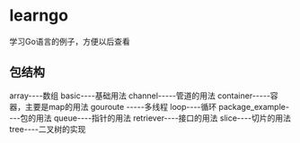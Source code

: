 # learngo
学习Go语言的例子，方便以后查看

## 包结构
array----数组
basic----基础用法
channel-----管道的用法
container-----容器，主要是map的用法
gouroute -----多线程
loop----循环
package_example----包的用法
queue----指针的用法
retriever----接口的用法
slice----切片的用法
tree----二叉树的实现
